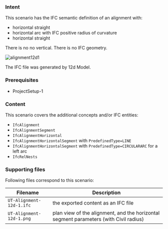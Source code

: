 
### Intent

This scenario has the IFC semantic definition of an alignment with:

- horizontal straight
- horizontal arc with IFC positive radius of curvature
- horizontal straight

There is no no vertical.
There is no IFC geometry.

![alignment12d1](../UT-Alignment-12d-1/UT-Alignment-12d-1.png  "Alignment with horizontal straight-arc-straight but no vertical") 

The IFC file was generated by 12d Model. 

### Prerequisites

- ProjectSetup-1

### Content

This scenario covers the additional concepts and/or IFC entities:

- `IfcAlignment`
- `IfcAlignmentSegment`
- `IfcAlignmentHorizontal`
- `IfcAlignmentHorizontalSegment` with `PredefinedType=LINE`
- `IfcAlignmentHorizontalSegment` with `PredefinedType=CIRCULARARC` for a left arc
- `IfcRelNests` 

### Supporting files

Following files correspond to this scenario:

| Filename                        | Description                                                                           |
|---------------------------------|---------------------------------------------------------------------------------------|
| `UT-Alignment-12d-1.ifc`        | the exported content as an IFC file                                                   |
| `UT-Alignment-12d-1.png`        | plan view of the alignment, and the horizontal segment parameters (with Civil radius) |


